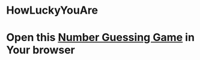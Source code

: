 # HowLuckyYouAre
<h1><b>Open this <u><a href="https://27-nakulrathore.github.io/HowLuckyYouAre/" target="_blank">Number Guessing Game</a></u> in Your browser</b></h1>
